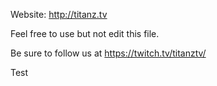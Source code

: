 Website: http://titanz.tv

Feel free to use but not edit this file.

Be sure to follow us at https://twitch.tv/titanztv/

Test
